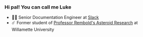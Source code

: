 ### Hi pal! You can call me Luke
- 👨‍💻 Senior Documentation Engineer at [Slack](https://github.com/slackapi)
- ☄️ Former student of [Professor Rembold's Asteroid Research](https://github.com/RemboldAsteroids) at Willamette University

<!--
**lukegalbraithrussell/lukegalbraithrussell** is a ✨ _special_ ✨ repository because its `README.md` (this file) appears on your GitHub profile.

Here are some ideas to get you started:

- 🔭 I’m currently working on ...
- 🌱 I’m currently learning ...
- 👯 I’m looking to collaborate on ...
- 🤔 I’m looking for help with ...
- 💬 Ask me about ...
- 📫 How to reach me: ...
- 😄 Pronouns: ...
- ⚡ Fun fact: ...
-->
